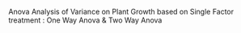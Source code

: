 Anova
Analysis of Variance on Plant Growth based on Single Factor treatment
: One Way Anova & Two Way Anova
